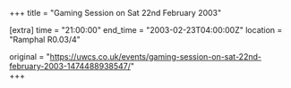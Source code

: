 +++
title = "Gaming Session on Sat 22nd February 2003"

[extra]
time = "21:00:00"
end_time = "2003-02-23T04:00:00Z"
location = "Ramphal R0.03/4"

original = "https://uwcs.co.uk/events/gaming-session-on-sat-22nd-february-2003-1474488938547/"    
+++



